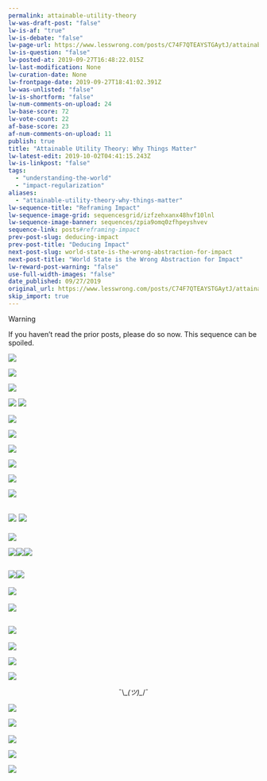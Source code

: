 ```yaml
---
permalink: attainable-utility-theory
lw-was-draft-post: "false"
lw-is-af: "true"
lw-is-debate: "false"
lw-page-url: https://www.lesswrong.com/posts/C74F7QTEAYSTGAytJ/attainable-utility-theory-why-things-matter
lw-is-question: "false"
lw-posted-at: 2019-09-27T16:48:22.015Z
lw-last-modification: None
lw-curation-date: None
lw-frontpage-date: 2019-09-27T18:41:02.391Z
lw-was-unlisted: "false"
lw-is-shortform: "false"
lw-num-comments-on-upload: 24
lw-base-score: 72
lw-vote-count: 22
af-base-score: 23
af-num-comments-on-upload: 11
publish: true
title: "Attainable Utility Theory: Why Things Matter"
lw-latest-edit: 2019-10-02T04:41:15.243Z
lw-is-linkpost: "false"
tags: 
  - "understanding-the-world"
  - "impact-regularization"
aliases: 
  - "attainable-utility-theory-why-things-matter"
lw-sequence-title: "Reframing Impact"
lw-sequence-image-grid: sequencesgrid/izfzehxanx48hvf10lnl
lw-sequence-image-banner: sequences/zpia9omq0zfhpeyshvev
sequence-link: posts#reframing-impact
prev-post-slug: deducing-impact
prev-post-title: "Deducing Impact"
next-post-slug: world-state-is-the-wrong-abstraction-for-impact
next-post-title: "World State is the Wrong Abstraction for Impact"
lw-reward-post-warning: "false"
use-full-width-images: "false"
date_published: 09/27/2019
original_url: https://www.lesswrong.com/posts/C74F7QTEAYSTGAytJ/attainable-utility-theory-why-things-matter
skip_import: true
---
```

> [!warning]
> If you haven’t read the prior posts, please do so now. This sequence can be spoiled.

![](https://assets.turntrout.com/static/images/posts/8sVtTT3.avif )

![](https://assets.turntrout.com/static/images/posts/KOgtb77.avif)

![](https://i.imgur.com/M5Ad0y3.png)

![](https://assets.turntrout.com/static/images/posts/n0YpPTs.avif ) ![](https://assets.turntrout.com/static/images/posts/7qhXiqy.avif )

![](https://assets.turntrout.com/static/images/posts/wPCFMZS.avif)

![](https://assets.turntrout.com/static/images/posts/Bsftgge.avif)

![](https://assets.turntrout.com/static/images/posts/lN63MSs.avif)

![](https://assets.turntrout.com/static/images/posts/8i3EpOJ.avif)

![](https://assets.turntrout.com/static/images/posts/LaaWktm.avif )

![](https://i.imgur.com/HSnZ04N.png)

## ![](https://assets.turntrout.com/static/images/posts/NM4aDfl.avif ) ![](https://assets.turntrout.com/static/images/posts/WNk1BrR.avif )

![](https://i.imgur.com/I0yeEVZ.png)

![](https://assets.turntrout.com/static/images/posts/XZb4N1l.avif)![](https://assets.turntrout.com/static/images/posts/nc1vTVX.avif)![](https://i.imgur.com/UBO9YKH.png)

## ![](https://assets.turntrout.com/static/images/posts/RSoj9Cz.avif)![](https://i.imgur.com/O0BqpNx.png)

[​](​![]\(https://i.imgur.com/AecZKTq.png)![](https://i.imgur.com/AecZKTq.png)

![](https://assets.turntrout.com/static/images/posts/RzasnHy.avif)

## ![](https://assets.turntrout.com/static/images/posts/VGA7zYH.avif)

![](https://assets.turntrout.com/static/images/posts/oojPFBI.avif )

![](https://assets.turntrout.com/static/images/posts/kbjOPEG.avif )

![](https://assets.turntrout.com/static/images/posts/kr6sUam.avif )

<span class="h2" style="display:block; text-align: center"> ¯\\\__(ツ)\__/¯</span>

![](https://assets.turntrout.com/static/images/posts/PWJmONq.avif)

[​](​![]\(https://assets.turntrout.com/static/images/posts/gtgIF77.avif)![](https://assets.turntrout.com/static/images/posts/gtgIF77.avif)

![](https://i.imgur.com/hqEX2r1.png )

![](https://assets.turntrout.com/static/images/posts/yaWfaOv.avif )

![](https://i.imgur.com/FuBQCP0.png)